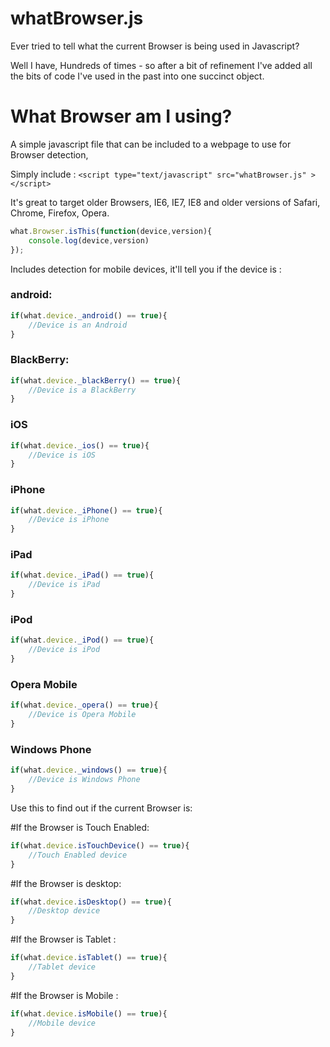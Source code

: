 whatBrowser.js
============

Ever tried to tell what the current Browser is being used in Javascript? 

Well I have, Hundreds of times - so after a bit of refinement I've added all the bits of code I've used in the past into one succinct object.

# What Browser am I using?

A simple javascript file that can be included to a webpage to use for Browser detection,

Simply include : 
``<script type="text/javascript" src="whatBrowser.js" ></script>
``

It's great to target older Browsers, IE6, IE7, IE8 and older versions of Safari, Chrome, Firefox, Opera.

```javascript
what.Browser.isThis(function(device,version){ 
	console.log(device,version)
});
```

Includes detection for mobile devices, it'll tell you if the device is : 

### android: 

```javascript
if(what.device._android() == true){
	//Device is an Android
}
```

### BlackBerry:
```javascript
if(what.device._blackBerry() == true){
	//Device is a BlackBerry
}
```
### iOS 
```javascript
if(what.device._ios() == true){
	//Device is iOS
}
```
### iPhone 
```javascript
if(what.device._iPhone() == true){
	//Device is iPhone
}
```
### iPad 
```javascript
if(what.device._iPad() == true){
	//Device is iPad
}
```
### iPod 
```javascript
if(what.device._iPod() == true){
	//Device is iPod
}
```
### Opera Mobile
```javascript
if(what.device._opera() == true){
	//Device is Opera Mobile
}
```
### Windows Phone
```javascript
if(what.device._windows() == true){
	//Device is Windows Phone
}
```

Use this to find out if the current Browser is:

#If the Browser is Touch Enabled:

```javascript
if(what.device.isTouchDevice() == true){
	//Touch Enabled device
}
```

#If the Browser is desktop:

```javascript
if(what.device.isDesktop() == true){
	//Desktop device
}
```


#If the Browser is Tablet :

```javascript
if(what.device.isTablet() == true){
	//Tablet device
}
```


#If the Browser is Mobile :
```javascript
if(what.device.isMobile() == true){
	//Mobile device
}
```

